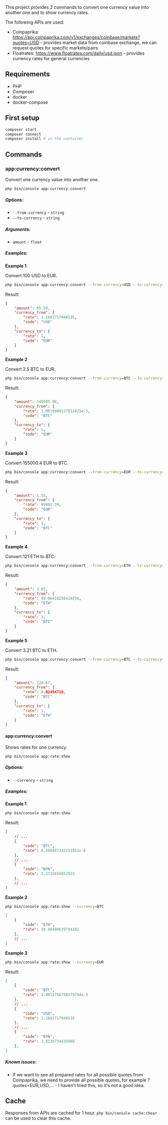 This project provides 2 commands to convert one currency value into another one and to show currency rates.

The following APIs are used:

- Coinpaprika: https://api.coinpaprika.com/v1/exchanges/coinbase/markets?quotes=USD - provides market data from coinbase exchange, we can request quotes for specific markets/pairs
- Floatrates: https://www.floatrates.com/daily/usd.json - provides currency rates for general currencies

## Requirements

- PHP
- Composer
- docker
- docker-compose

## First setup

```bash
composer start
composer connect
composer install # in the container
```

## Commands

### app:currency:convert

Convert one currency value into another one.

`php bin/console app:currency:convert`

##### Options:

- `--from-currency` - `string`
- `--to-currency` - `string`

##### Arguments:

- `amount` - `float`

##### Examples:

**Example 1**

Convert 100 USD to EUR.

```bash
php bin/console app:currency:convert --from-currency=USD --to-currency=EUR 100
```

Result:

```json
{
    "amount": 85.59,
    "currency_from": {
        "rate": 1.1683717948535,
        "code": "USD"
    },
    "currency_to": {
        "rate": 1,
        "code": "EUR"
    }
}

```

**Example 2**

Convert 2.5 BTC to EUR.

```bash
php bin/console app:currency:convert --from-currency=BTC --to-currency=EUR 2.5
```

Result:

```json
{
    "amount": 249505.98,
    "currency_from": {
        "rate": 1.0019800127031025e-5,
        "code": "BTC"
    },
    "currency_to": {
        "rate": 1,
        "code": "EUR"
    }
}
```

**Example 3**

Convert 155000.4 EUR to BTC.

```bash
php bin/console app:currency:convert --from-currency=EUR --to-currency=BTC 155000.4
```

Result:

```json
{
    "amount": 1.55,
    "currency_from": {
        "rate": 99802.39,
        "code": "EUR"
    },
    "currency_to": {
        "rate": 1,
        "code": "BTC"
    }
}
```

**Example 4**

Convert 121 ETH to BTC.

```bash
php bin/console app:currency:convert --from-currency=ETH --to-currency=BTC 121
```

Result:

```json
{
    "amount": 3.02,
    "currency_from": {
        "rate": 40.06410256410256,
        "code": "ETH"
    },
    "currency_to": {
        "rate": 1,
        "code": "BTC"
    }
}
```

**Example 5**

Convert 3.21 BTC to ETH.

```bash
php bin/console app:currency:convert --from-currency=BTC --to-currency=ETH 3.21
```

Result:

```json
{
    "amount": 128.67,
    "currency_from": {
        "rate": 0.02494719,
        "code": "BTC"
    },
    "currency_to": {
        "rate": 1,
        "code": "ETH"
    }
}
```

#### app:currency:convert

Shows rates for one currency.

`php bin/console app:rate:show`

##### Options:

- `--currency` - `string`

##### Examples:

**Example 1**

```bash
php bin/console app:rate:show
```

Result:

```json
[
    // ...
    {
        "code": "BTC",
        "rate": 8.506487132151851e-6
    },
    // ...
    {
        "code": "BYN",
        "rate": 3.2725656852923
    },
    // ...
]
```

**Example 2**

```bash
php bin/console app:rate:show --currency=BTC
```

```json
[
    {
        "code": "ETH",
        "rate": 39.98400639744102
    },
    // ...
]
```

**Example 3**

```bash
php bin/console app:rate:show --currency=EUR
```

Result:

```json
[
    {
        "code": "BTC",
        "rate": 1.0015756788579794e-5
    },
    // ...
    {
        "code": "USD",
        "rate": 1.1683717948535
    },
    // ...
    {
        "code": "BYN",
        "rate": 3.8235734435008
    },
]
```

##### Known issues:

- If we want to see all prepared rates for all possible quotes from Coinpaprika, we need to provide all possible quotes, for example ?quotes=EUR,USD,... - I haven't tried this, so it's not a good idea.

## Cache

Responses from APIs are cached for 1 hour. `php bin/console cache:chear` can be used to clear this cache.
